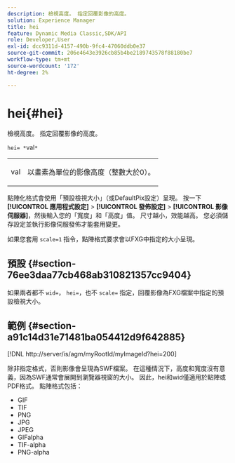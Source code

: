 ```yaml
---
description: 檢視高度。 指定回覆影像的高度。
solution: Experience Manager
title: hei
feature: Dynamic Media Classic,SDK/API
role: Developer,User
exl-id: dcc9311d-4157-490b-9fc4-47060ddb0e37
source-git-commit: 206e4643e3926cb85b4be2189743578f88180be7
workflow-type: tm+mt
source-wordcount: '172'
ht-degree: 2%

---
```


# hei{#hei}

檢視高度。 指定回覆影像的高度。

`hei= *`val`*`

<table id="simpletable_627E67D201744588815325F3C55F76A5"> 
 <tr class="strow"> 
  <td class="stentry"> <p><span class="codeph"> <span class="varname"> val</span></span> </p> </td> 
  <td class="stentry"> <p>以畫素為單位的影像高度（整數大於0）。 </p></td> 
 </tr> 
</table>

點陣化格式會使用「預設檢視大小」（或DefaultPix設定）呈現。 按一下 **[!UICONTROL 應用程式設定]** > **[!UICONTROL 發佈設定]** > **[!UICONTROL 影像伺服器]**，然後輸入您的「寬度」和「高度」值。 尺寸越小，效能越高。 您必須儲存設定並執行影像伺服發佈才能套用變更。

如果您套用 `scale=1` 指令，點陣格式要求會以FXG中指定的大小呈現。

## 預設 {#section-76ee3daa77cb468ab310821357cc9404}

如果兩者都不 `wid=`， `hei=`，也不 `scale=` 指定，回覆影像為FXG檔案中指定的預設檢視大小。

## 範例 {#section-a91c14d31e71481ba054412d9f642885}

[!DNL http://server/is/agm/myRootId/myImageId?hei=200]

除非指定格式，否則影像會呈現為SWF檔案。 在這種情況下，高度和寬度沒有意義，因為SWF通常會展開到瀏覽器視窗的大小。 因此，hei和wid僅適用於點陣或PDF格式。 點陣格式包括：

* GIF
* TIF
* PNG
* JPG
* JPEG
* GIFalpha
* TIF-alpha
* PNG-alpha
